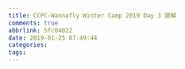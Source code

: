 ```yaml
---
title: CCPC-Wannafly Winter Camp 2019 Day 3 题解
comments: true
abbrlink: 5fc04022
date: 2019-01-25 07:49:44
categories:
tags:
---
```

